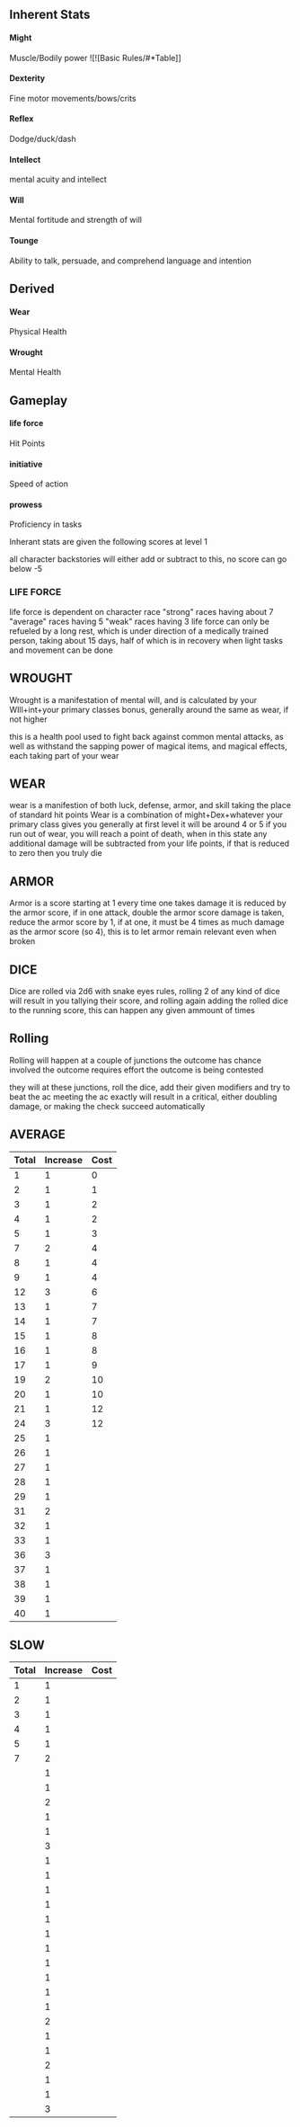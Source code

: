 ## Inherent Stats

#### Might
Muscle/Bodily power
![![Basic Rules/#*Table]]
#### Dexterity
Fine motor movements/bows/crits
#### Reflex

Dodge/duck/dash
#### Intellect
mental acuity and intellect
#### Will
Mental fortitude and strength of will
#### Tounge
Ability to talk, persuade, and comprehend language and intention

## Derived
#### Wear
Physical Health
#### Wrought
Mental Health
## Gameplay
#### life force
Hit Points
#### initiative
Speed of action
#### prowess
Proficiency in tasks


Inherant stats are given the following scores at level 1


all character backstories will either add or subtract to this, no score can go below -5

### **LIFE FORCE**
life force is dependent on character race
"strong" races having about 7
"average" races having 5
"weak" races having 3
life force can only be refueled by a long rest, which is under direction of a medically trained person, taking about 15 days, half of which is in recovery when light tasks and movement can be done

## **WROUGHT**
Wrought is a manifestation of mental will, and is calculated by your WIll+int+your primary classes bonus, generally around the same as wear, if not higher

this is a health pool used to fight back against common mental attacks, as well as withstand the sapping power of magical items, and magical effects, each taking part of your wear
## **WEAR**
wear is a manifestion of both luck, defense, armor, and skill taking the place of standard hit points
Wear is a combination of might+Dex+whatever your primary class gives you
generally at first level it will be around 4 or 5
if you run out of wear, you will reach a point of death, when in this state any additional damage will be subtracted from your life points, if that is reduced to zero then you truly die 

## **ARMOR**
Armor is a score starting at 1
every time one takes damage it is reduced by the armor score, if in one attack, double the armor score damage is taken, reduce the armor score by 1, if at one, it must be 4 times as much damage as the armor score (so 4), this is to let armor remain relevant even when broken


## **DICE**
Dice are rolled via 2d6 with snake eyes rules,  rolling 2 of any kind of dice will result in you tallying their score, and rolling again adding the rolled dice to the running score, this can happen any given ammount of times


## Rolling

Rolling will happen at a couple of junctions
the outcome has chance involved
the outcome requires effort
the outcome is being contested

they will at these junctions, roll the dice, add their given modifiers and try to beat the ac
meeting the ac exactly will result in a critical, either doubling damage, or making the check succeed automatically



## AVERAGE
| Total | Increase | Cost |
| ----- | -------- | ---- |
| 1     | 1        | 0    |
| 2     | 1        | 1    |
| 3     | 1        | 2    |
| 4     | 1        | 2    |
| 5     | 1        | 3    |
| 7     | 2        | 4    |
| 8     | 1        | 4    |
| 9     | 1        | 4    |
| 12    | 3        | 6    |
| 13    | 1        | 7    |
| 14    | 1        | 7    |
| 15    | 1        | 8    |
| 16    | 1        | 8    |
| 17    | 1        | 9    |
| 19    | 2        | 10   |
| 20    | 1        | 10   |
| 21    | 1        | 12   |
| 24    | 3        | 12   |
| 25    | 1        |      |
| 26    | 1        |      |
| 27    | 1        |      |
| 28    | 1        |      |
| 29    | 1        |      |
| 31    | 2        |      |
| 32    | 1        |      |
| 33    | 1        |      |
| 36    | 3        |      |
| 37    | 1        |      |
| 38    | 1        |      |
| 39    | 1        |      |
| 40    | 1        |      |
## SLOW

| Total | Increase | Cost |
| ----- | -------- | ---- |
| 1     | 1        |      |
| 2     | 1        |      |
| 3     | 1        |      |
| 4     | 1        |      |
| 5     | 1        |      |
| 7     | 2        |      |
|       | 1        |      |
|       | 1        |      |
|       | 2        |      |
|       | 1        |      |
|       | 1        |      |
|       | 3        |      |
|       | 1        |      |
|       | 1        |      |
|       | 1        |      |
|       | 1        |      |
|       | 1        |      |
|       | 1        |      |
|       | 1        |      |
|       | 1        |      |
|       | 1        |      |
|       | 1        |      |
|       | 1        |      |
|       | 2        |      |
|       | 1        |      |
|       | 1        |      |
|       | 2        |      |
|       | 1        |      |
|       | 1        |      |
|       | 3        |      |




